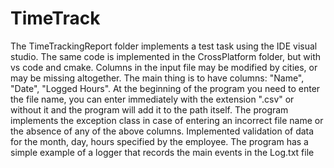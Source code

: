 # TimeTrack
The TimeTrackingReport folder implements a test task using the IDE visual studio.
The same code is implemented in the CrossPlatform folder, but with vs code and cmake.
Columns in the input file may be modified by cities, or may be missing altogether. 
The main thing is to have columns: "Name", "Date", "Logged Hours".
At the beginning of the program you need to enter the file name, you can enter
immediately with the extension ".csv" or without it and the program will add
it to the path itself.
The program implements the exception class in case of entering an incorrect
file name or the absence of any of the above columns.
Implemented validation of data for the month, day, hours specified by the employee.
The program has a simple example of a logger that
records the main events in the Log.txt file
